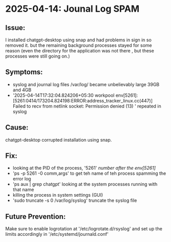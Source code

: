 # 2025-04-14: Jounal Log SPAM

## Issue:

I installed chatgpt-desktop using snap and had problems in sign in so removed it. but the remaining background processes stayed for some reason (even the directory for the application was not there , but these processes were still going on.)

## Symptoms:
- syslog and journal log files /var/log/ became unbelievably large 39GB and 4GB
- '2025-04-14T17:32:04.824206+05:30 workpool env[5261]: [5261:0414/173204.824198:ERROR:address_tracker_linux.cc(447)] Failed to recv from netlink socket: Permission denied (13) ' repeated in syslog

## Cause:
chatgpt-desktop corrupted installation using snap.

## Fix:
- looking at the PID of the process, '5261' *number after the env[5261]*
- 'ps -p 5261 -0 comm,args' to get teh name of teh process spamming the error log
- 'ps aux | grep chatgpt' looking at the system processes running with that name
- killing the process in system settings (GUI)
- 'sudo truncate -s 0 /var/log/syslog' truncate the syslog file

## Future Prevention:
Make sure to enable logrotation at '/etc/logrotate.d/rsyslog' and set up the limits accordingly in '/etc/systemd/journald.conf'
